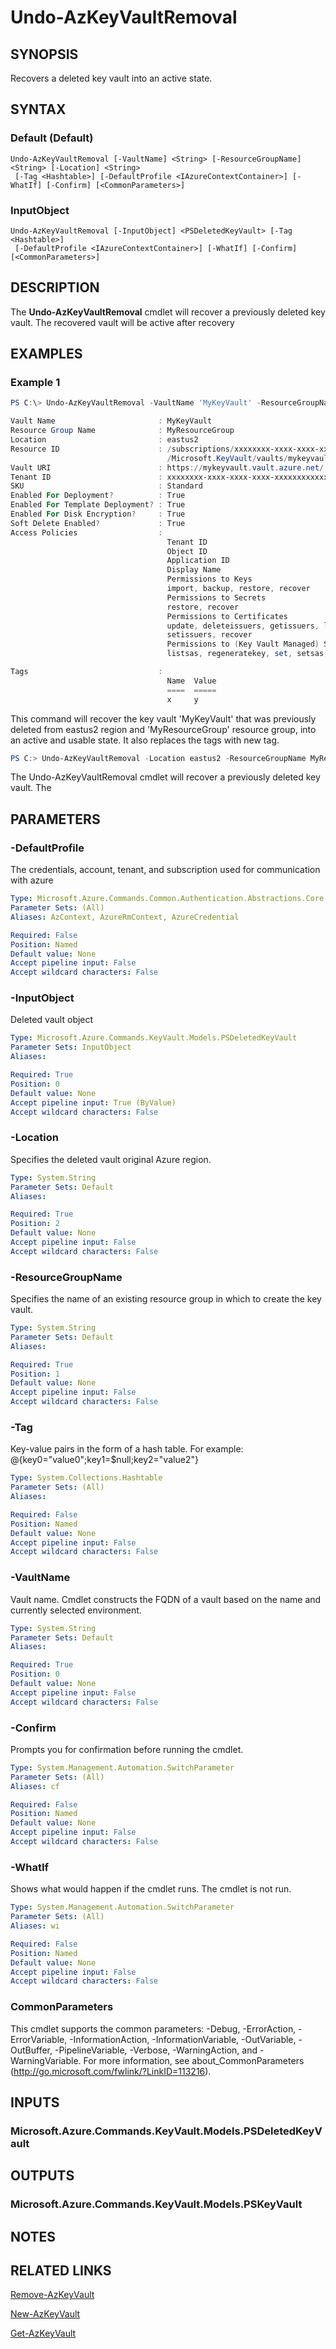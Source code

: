 ﻿---
external help file: Microsoft.Azure.PowerShell.Cmdlets.KeyVault.dll-Help.xml
Module Name: Az.KeyVault
online version: https://docs.microsoft.com/en-us/powershell/module/az.keyvault/undo-azkeyvaultremoval
schema: 2.0.0
---

# Undo-AzKeyVaultRemoval

## SYNOPSIS
Recovers a deleted key vault into an active state.

## SYNTAX

### Default (Default)
```
Undo-AzKeyVaultRemoval [-VaultName] <String> [-ResourceGroupName] <String> [-Location] <String>
 [-Tag <Hashtable>] [-DefaultProfile <IAzureContextContainer>] [-WhatIf] [-Confirm] [<CommonParameters>]
```

### InputObject
```
Undo-AzKeyVaultRemoval [-InputObject] <PSDeletedKeyVault> [-Tag <Hashtable>]
 [-DefaultProfile <IAzureContextContainer>] [-WhatIf] [-Confirm] [<CommonParameters>]
```

## DESCRIPTION
The **Undo-AzKeyVaultRemoval** cmdlet will recover a previously deleted key vault. The
recovered vault will be active after recovery

## EXAMPLES

### Example 1
```powershell
PS C:\> Undo-AzKeyVaultRemoval -VaultName 'MyKeyVault' -ResourceGroupName 'MyResourceGroup' -Location 'eastus2' -Tag @{"x"= "y"}

Vault Name                       : MyKeyVault
Resource Group Name              : MyResourceGroup
Location                         : eastus2
Resource ID                      : /subscriptions/xxxxxxxx-xxxx-xxxx-xxxx-xxxxxxxxxxxxx/resourceGroups/myresourcegroup/providers
                                   /Microsoft.KeyVault/vaults/mykeyvault
Vault URI                        : https://mykeyvault.vault.azure.net/
Tenant ID                        : xxxxxxxx-xxxx-xxxx-xxxx-xxxxxxxxxxxxx
SKU                              : Standard
Enabled For Deployment?          : True
Enabled For Template Deployment? : True
Enabled For Disk Encryption?     : True
Soft Delete Enabled?             : True
Access Policies                  :
                                   Tenant ID                                  : xxxxxxxx-xxxx-xxxx-xxxx-xxxxxxxxxxxxx
                                   Object ID                                  : xxxxxxxx-xxxx-xxxx-xxxx-xxxxxxxxxxxxx
                                   Application ID                             :
                                   Display Name                               : User Name (username@microsoft.com)
                                   Permissions to Keys                        : get, create, delete, list, update,
                                   import, backup, restore, recover
                                   Permissions to Secrets                     : get, list, set, delete, backup,
                                   restore, recover
                                   Permissions to Certificates                : get, delete, list, create, import,
                                   update, deleteissuers, getissuers, listissuers, managecontacts, manageissuers,
                                   setissuers, recover
                                   Permissions to (Key Vault Managed) Storage : delete, deletesas, get, getsas, list,
                                   listsas, regeneratekey, set, setsas, update

Tags                             :
                                   Name  Value
                                   ====  =====
                                   x     y
```

This command will recover the key vault 'MyKeyVault' that was previously deleted from eastus2
region and 'MyResourceGroup' resource group, into an active and usable state. It also replaces the
tags with new tag.

```powershell <!-- Aladdin Generated Example --> 
PS C:> Undo-AzKeyVaultRemoval -Location eastus2 -ResourceGroupName MyResourceGroup -VaultName MyKeyVault
```

The Undo-AzKeyVaultRemoval cmdlet will recover a previously deleted key vault. The

## PARAMETERS

### -DefaultProfile
The credentials, account, tenant, and subscription used for communication with azure

```yaml
Type: Microsoft.Azure.Commands.Common.Authentication.Abstractions.Core.IAzureContextContainer
Parameter Sets: (All)
Aliases: AzContext, AzureRmContext, AzureCredential

Required: False
Position: Named
Default value: None
Accept pipeline input: False
Accept wildcard characters: False
```

### -InputObject
Deleted vault object

```yaml
Type: Microsoft.Azure.Commands.KeyVault.Models.PSDeletedKeyVault
Parameter Sets: InputObject
Aliases:

Required: True
Position: 0
Default value: None
Accept pipeline input: True (ByValue)
Accept wildcard characters: False
```

### -Location
Specifies the deleted vault original Azure region.

```yaml
Type: System.String
Parameter Sets: Default
Aliases:

Required: True
Position: 2
Default value: None
Accept pipeline input: False
Accept wildcard characters: False
```

### -ResourceGroupName
Specifies the name of an existing resource group in which to create the key vault.

```yaml
Type: System.String
Parameter Sets: Default
Aliases:

Required: True
Position: 1
Default value: None
Accept pipeline input: False
Accept wildcard characters: False
```

### -Tag
Key-value pairs in the form of a hash table. For example:
@{key0="value0";key1=$null;key2="value2"}

```yaml
Type: System.Collections.Hashtable
Parameter Sets: (All)
Aliases:

Required: False
Position: Named
Default value: None
Accept pipeline input: False
Accept wildcard characters: False
```

### -VaultName
Vault name.
Cmdlet constructs the FQDN of a vault based on the name and currently selected environment.

```yaml
Type: System.String
Parameter Sets: Default
Aliases:

Required: True
Position: 0
Default value: None
Accept pipeline input: False
Accept wildcard characters: False
```

### -Confirm
Prompts you for confirmation before running the cmdlet.

```yaml
Type: System.Management.Automation.SwitchParameter
Parameter Sets: (All)
Aliases: cf

Required: False
Position: Named
Default value: None
Accept pipeline input: False
Accept wildcard characters: False
```

### -WhatIf
Shows what would happen if the cmdlet runs. The cmdlet is not run.

```yaml
Type: System.Management.Automation.SwitchParameter
Parameter Sets: (All)
Aliases: wi

Required: False
Position: Named
Default value: None
Accept pipeline input: False
Accept wildcard characters: False
```

### CommonParameters
This cmdlet supports the common parameters: -Debug, -ErrorAction, -ErrorVariable, -InformationAction, -InformationVariable, -OutVariable, -OutBuffer, -PipelineVariable, -Verbose, -WarningAction, and -WarningVariable. For more information, see about_CommonParameters (http://go.microsoft.com/fwlink/?LinkID=113216).

## INPUTS

### Microsoft.Azure.Commands.KeyVault.Models.PSDeletedKeyVault

## OUTPUTS

### Microsoft.Azure.Commands.KeyVault.Models.PSKeyVault

## NOTES

## RELATED LINKS

[Remove-AzKeyVault](./Remove-AzKeyVault.md)

[New-AzKeyVault](./New-AzKeyVault.md)

[Get-AzKeyVault](./Get-AzKeyVault.md)
